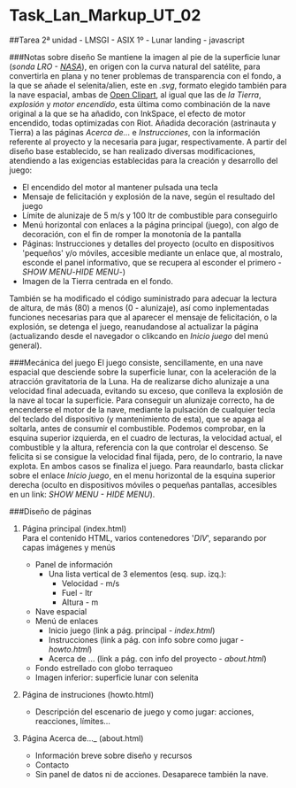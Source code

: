 # Task_Lan_Markup_UT_02
##Tarea 2ª unidad - LMSGI - ASIX 1º - Lunar landing - javascript

###Notas sobre diseño
  Se mantiene la imagen al pie de la superficie lunar (_sonda LRO - [NASA](www.nasa.gov/multimedia/imagegallery/index.html)_), en origen con la curva natural del satélite, para convertirla en plana y no tener problemas de transparencia con el fondo, a la que se añade el selenita/alien, este en _.svg_, formato elegido también para la nave espacial, ambas de [Open Clipart](openclipart.org), al igual que las de _la Tierra_, _explosión_ y _motor encendido_, esta última como combinación de la nave original a la que se ha añadido, con InkSpace, el efecto de motor encendido, todas optimizadas con Riot.
  Añadida decoración (astrinauta y Tierra) a las páginas _Acerca de..._ e _Instrucciones_, con la información referente al proyecto y la necesaria para jugar, respectivamente.
   A partir del diseño base establecido, se han realizado diversas modificaciones, atendiendo a las exigencias establecidas para la creación y desarrollo del juego:
   * El encendido del motor al mantener pulsada una tecla
   * Mensaje de felicitación y explosión de la nave, según el resultado del juego
   * Límite de alunizaje de 5 m/s y 100 ltr de combustible para conseguirlo
   * Menú horizontal con enlaces a la página principal (juego), con algo de decoración, con el fin de romper la monotonía de la  pantalla
   * Páginas: Instrucciones y detalles del proyecto (oculto en dispositivos 'pequeños' y/o móviles, accesible mediante un enlace que, al mostralo, esconde el panel informativo, que se recupera al esconder el primero -_SHOW MENU_-_HIDE MENU_-)
   * Imagen de la Tierra centrada en el fondo.
   
   También se ha modificado el código suministrado para adecuar la lectura de altura, de más (80) a menos (0 - alunizaje), así como inplementadas funciones necesarias para que al aparecer el mensaje de felicitación, o la explosión, se detenga el juego, reanudandose al actualizar la página (actualizando desde el navegador o clikcando en _Inicio juego_ del menú general).

###Mecánica del juego
   El juego consiste, sencillamente, en una nave espacial que desciende sobre la superficie lunar, con la aceleración de la atracción gravitatoria de la Luna. Ha de realizarse dicho alunizaje a una velocidad final adecuada, evitando su exceso, que conlleva la explosión de la nave al tocar la superficie. 
   Para conseguir un alunizaje correcto, ha de encenderse el motor de la nave, mediante la pulsación de cualquier tecla del teclado del dispositivo (y mantenimiento de esta), que se apaga al soltarla, antes de consumir el combustible. Podemos comprobar, en la esquina superior izquierda, en el cuadro de lecturas, la velocidad actual, el combustible y la altura, referencia con la que controlar el descenso.
   Se felicita si se consigue la velocidad final fijada, pero, de lo contrario, la nave explota. En ambos casos se finaliza el juego.
   Para reaundarlo, basta clickar sobre el enlace _Inicio juego_, en el menu horizontal de la esquina superior derecha (oculto en dispositivos móviles o pequeñas pantallas, accesibles en un link: _SHOW MENU - HIDE MENU_).
     

###Diseño de páginas

1. Página principal (index.html)  
    Para el contenido HTML, varios contenedores '_DIV_', separando por capas imágenes y menús 
   * Panel de información
       * Una lista vertical de 3 elementos (esq. sup. izq.): 
          * Velocidad - m/s
          * Fuel - ltr
          * Altura - m
   * Nave espacial
   * Menú de enlaces
      * Inicio juego (link a pág. principal - _index.html_)
      * Instrucciones (link a pág. con info sobre como jugar - _howto.html_)
      * Acerca de ... (link a pág. con info del proyecto - _about.html_)
   * Fondo estrellado con globo terraqueo
   * Imagen inferior: superficie lunar con selenita
       
2. Página de instruciones (howto.html)    
   * Descripción del escenario de juego y como jugar: acciones, reacciones, límites...
   
3. Página Acerca de..._ (about.html)
   * Información breve sobre diseño y recursos
   * Contacto
   * Sin panel de datos ni de acciones. Desaparece también la nave.

